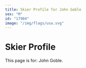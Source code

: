 ```yaml
---
title: Skier Profile for John Goble
sex: "M"
id: "17904"
image: "/img/flags/usa.svg" 
---
```


# Skier Profile

This page is for: John Goble.
    